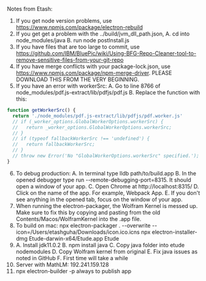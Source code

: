 Notes from Etash:
1. If you get node version problems, use https://www.npmjs.com/package/electron-rebuild
2. If you get get a problem with the ../build/jvm_dll_path.json,
  A. cd into node_modules/java
  B. run node postInstall.js
3. If you have files that are too large to commit, use https://github.com/IBM/BluePic/wiki/Using-BFG-Repo-Cleaner-tool-to-remove-sensitive-files-from-your-git-repo
4. If you have merge conflicts with your package-lock.json, use https://www.npmjs.com/package/npm-merge-driver. PLEASE DOWNLOAD THIS FROM THE VERY BEGINNING.
5. If you have an error with workerSrc:
  A. Go to line 8766 of node_modules/pdf.js-extract/lib/pdfjs/pdf.js
  B. Replace the function with this:
  ```javascript
  function getWorkerSrc() {
    return './node_modules/pdf.js-extract/lib/pdfjs/pdf.worker.js'
    // if (_worker_options.GlobalWorkerOptions.workerSrc) {
    //   return _worker_options.GlobalWorkerOptions.workerSrc;
    // }
    // if (typeof fallbackWorkerSrc !== 'undefined') {
    //   return fallbackWorkerSrc;
    // }
    // throw new Error('No "GlobalWorkerOptions.workerSrc" specified.');
  }
  ```
6. To debug production:
  A. In terminal type lldb path/to/build.app
  B. In the opened debugger type run --remote-debugging-port=8315. It should open a window of your app.
  C. Open Chrome at http://localhost:8315/
  D. Click on the name of the app. For example, Webpack App.
  E. If you don't see anything in the opened tab, focus on the window of your app.
7. When running the electron-packager, the Wolfram Kernel is messed up. Make sure to fix this by copying and pasting from the old Contents/Macos/WolframKernel into the .app file.
8. To build on mac:
 npx electron-packager . --overwrite --icon=/Users/etashguha/Downloads/icon.ico.icns
 npx electron-installer-dmg Etude-darwin-x64/Etude.app Etude
9. A.  Install jdk11.0.2
B. npm install java
C. Copy java folder into etude nodemodules
D. Copy Wolfram kernel from original
E. Fix java issues as noted in GitHub
F. First time will take a while
10. Server with MathLM: 192.241.159.128
11. npx electron-builder -p always to publish app
